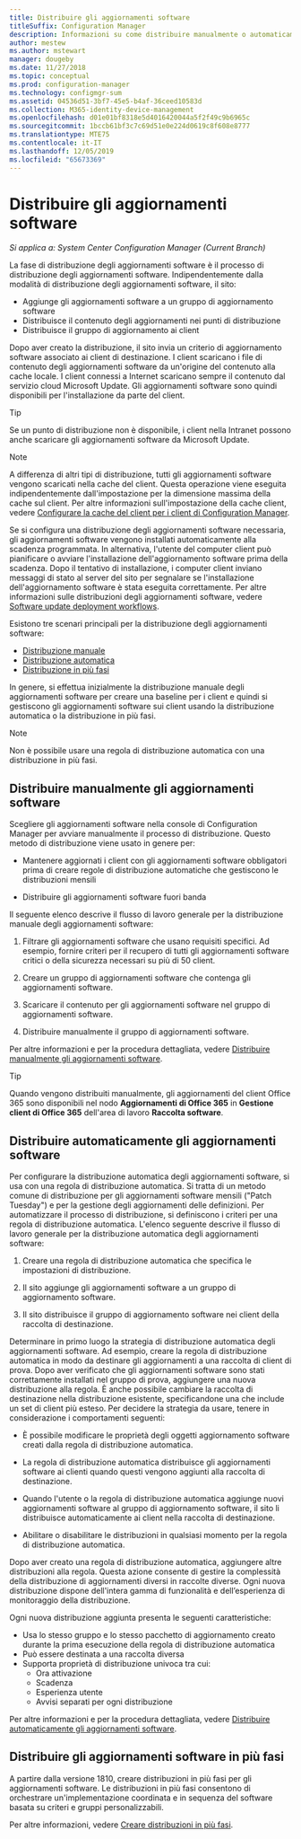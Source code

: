 ```yaml
---
title: Distribuire gli aggiornamenti software
titleSuffix: Configuration Manager
description: Informazioni su come distribuire manualmente o automaticamente gli aggiornamenti software nella console di Configuration Manager.
author: mestew
ms.author: mstewart
manager: dougeby
ms.date: 11/27/2018
ms.topic: conceptual
ms.prod: configuration-manager
ms.technology: configmgr-sum
ms.assetid: 04536d51-3bf7-45e5-b4af-36ceed10583d
ms.collection: M365-identity-device-management
ms.openlocfilehash: d01e01bf8318e5d4016420044a5f2f49c9b6965c
ms.sourcegitcommit: 1bccb61bf3c7c69d51e0e224d0619c8f608e8777
ms.translationtype: MTE75
ms.contentlocale: it-IT
ms.lasthandoff: 12/05/2019
ms.locfileid: "65673369"
---
```

# <a name="deploy-software-updates"></a>Distribuire gli aggiornamenti software  

*Si applica a: System Center Configuration Manager (Current Branch)*

La fase di distribuzione degli aggiornamenti software è il processo di distribuzione degli aggiornamenti software. Indipendentemente dalla modalità di distribuzione degli aggiornamenti software, il sito:
- Aggiunge gli aggiornamenti software a un gruppo di aggiornamento software
- Distribuisce il contenuto degli aggiornamenti nei punti di distribuzione
- Distribuisce il gruppo di aggiornamento ai client  

Dopo aver creato la distribuzione, il sito invia un criterio di aggiornamento software associato ai client di destinazione. I client scaricano i file di contenuto degli aggiornamenti software da un'origine del contenuto alla cache locale. I client connessi a Internet scaricano sempre il contenuto dal servizio cloud Microsoft Update. Gli aggiornamenti software sono quindi disponibili per l'installazione da parte del client.   

> [!Tip]  
>  Se un punto di distribuzione non è disponibile, i client nella Intranet possono anche scaricare gli aggiornamenti software da Microsoft Update.  

> [!NOTE]  
>  A differenza di altri tipi di distribuzione, tutti gli aggiornamenti software vengono scaricati nella cache del client. Questa operazione viene eseguita indipendentemente dall'impostazione per la dimensione massima della cache sul client. Per altre informazioni sull'impostazione della cache client, vedere [Configurare la cache del client per i client di Configuration Manager](/sccm/core/clients/manage/manage-clients#BKMK_ClientCache).  

Se si configura una distribuzione degli aggiornamenti software necessaria, gli aggiornamenti software vengono installati automaticamente alla scadenza programmata. In alternativa, l'utente del computer client può pianificare o avviare l'installazione dell'aggiornamento software prima della scadenza. Dopo il tentativo di installazione, i computer client inviano messaggi di stato al server del sito per segnalare se l'installazione dell'aggiornamento software è stata eseguita correttamente. Per altre informazioni sulle distribuzioni degli aggiornamenti software, vedere [Software update deployment workflows](/sccm/sum/understand/software-updates-introduction#BKMK_DeploymentWorkflows).  

Esistono tre scenari principali per la distribuzione degli aggiornamenti software: 
- [Distribuzione manuale](#BKMK_ManualDeployment)  
- [Distribuzione automatica](#bkmk_auto)  
- [Distribuzione in più fasi](#bkmk_phased)  

In genere, si effettua inizialmente la distribuzione manuale degli aggiornamenti software per creare una baseline per i client e quindi si gestiscono gli aggiornamenti software sui client usando la distribuzione automatica o la distribuzione in più fasi.  

> [!Note]  
> Non è possibile usare una regola di distribuzione automatica con una distribuzione in più fasi.



## <a name="BKMK_ManualDeployment"></a> Distribuire manualmente gli aggiornamenti software
Scegliere gli aggiornamenti software nella console di Configuration Manager per avviare manualmente il processo di distribuzione. Questo metodo di distribuzione viene usato in genere per:  

- Mantenere aggiornati i client con gli aggiornamenti software obbligatori prima di creare regole di distribuzione automatiche che gestiscono le distribuzioni mensili  

- Distribuire gli aggiornamenti software fuori banda  


Il seguente elenco descrive il flusso di lavoro generale per la distribuzione manuale degli aggiornamenti software:  

1. Filtrare gli aggiornamenti software che usano requisiti specifici. Ad esempio, fornire criteri per il recupero di tutti gli aggiornamenti software critici o della sicurezza necessari su più di 50 client.  

2. Creare un gruppo di aggiornamenti software che contenga gli aggiornamenti software.  

3. Scaricare il contenuto per gli aggiornamenti software nel gruppo di aggiornamenti software.  

4. Distribuire manualmente il gruppo di aggiornamenti software.  

Per altre informazioni e per la procedura dettagliata, vedere [Distribuire manualmente gli aggiornamenti software](manually-deploy-software-updates.md).

> [!Tip]  
> Quando vengono distribuiti manualmente, gli aggiornamenti del client Office 365 sono disponibili nel nodo **Aggiornamenti di Office 365** in **Gestione client di Office 365** dell'area di lavoro **Raccolta software**.  



## <a name="bkmk_auto"></a> Distribuire automaticamente gli aggiornamenti software

Per configurare la distribuzione automatica degli aggiornamenti software, si usa con una regola di distribuzione automatica. Si tratta di un metodo comune di distribuzione per gli aggiornamenti software mensili ("Patch Tuesday") e per la gestione degli aggiornamenti delle definizioni. Per automatizzare il processo di distribuzione, si definiscono i criteri per una regola di distribuzione automatica. L'elenco seguente descrive il flusso di lavoro generale per la distribuzione automatica degli aggiornamenti software:  

1.  Creare una regola di distribuzione automatica che specifica le impostazioni di distribuzione.  

2.  Il sito aggiunge gli aggiornamenti software a un gruppo di aggiornamento software.  

3.  Il sito distribuisce il gruppo di aggiornamento software nei client della raccolta di destinazione.  

Determinare in primo luogo la strategia di distribuzione automatica degli aggiornamenti software. Ad esempio, creare la regola di distribuzione automatica in modo da destinare gli aggiornamenti a una raccolta di client di prova. Dopo aver verificato che gli aggiornamenti software sono stati correttamente installati nel gruppo di prova, aggiungere una nuova distribuzione alla regola. È anche possibile cambiare la raccolta di destinazione nella distribuzione esistente, specificandone una che include un set di client più esteso. Per decidere la strategia da usare, tenere in considerazione i comportamenti seguenti:  

- È possibile modificare le proprietà degli oggetti aggiornamento software creati dalla regola di distribuzione automatica.   

- La regola di distribuzione automatica distribuisce gli aggiornamenti software ai clienti quando questi vengono aggiunti alla raccolta di destinazione.  

- Quando l'utente o la regola di distribuzione automatica aggiunge nuovi aggiornamenti software al gruppo di aggiornamento software, il sito li distribuisce automaticamente ai client nella raccolta di destinazione.  

- Abilitare o disabilitare le distribuzioni in qualsiasi momento per la regola di distribuzione automatica.  


Dopo aver creato una regola di distribuzione automatica, aggiungere altre distribuzioni alla regola. Questa azione consente di gestire la complessità della distribuzione di aggiornamenti diversi in raccolte diverse. Ogni nuova distribuzione dispone dell'intera gamma di funzionalità e dell’esperienza di monitoraggio della distribuzione.  

Ogni nuova distribuzione aggiunta presenta le seguenti caratteristiche:  

- Usa lo stesso gruppo e lo stesso pacchetto di aggiornamento creato durante la prima esecuzione della regola di distribuzione automatica  
- Può essere destinata a una raccolta diversa  
- Supporta proprietà di distribuzione univoca tra cui:  
  -   Ora attivazione  
  -   Scadenza  
  -   Esperienza utente  
  -   Avvisi separati per ogni distribuzione  


Per altre informazioni e per la procedura dettagliata, vedere [Distribuire automaticamente gli aggiornamenti software](automatically-deploy-software-updates.md).



## <a name="bkmk_phased"></a> Distribuire gli aggiornamenti software in più fasi

<!--1358146-->
A partire dalla versione 1810, creare distribuzioni in più fasi per gli aggiornamenti software. Le distribuzioni in più fasi consentono di orchestrare un'implementazione coordinata e in sequenza del software basata su criteri e gruppi personalizzabili.

Per altre informazioni, vedere [Creare distribuzioni in più fasi](/sccm/osd/deploy-use/create-phased-deployment-for-task-sequence?toc=/sccm/sum/toc.json&bc=/sccm/sum/breadcrumb/toc.json).

